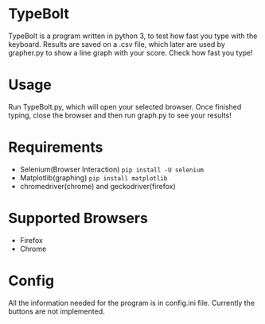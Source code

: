 # TypeBolt
TypeBolt is a program written in python 3, to test how fast you type with the keyboard. Results are saved on a .csv file, which later are used by grapher.py to show a line graph with your score. Check how fast you type!

# Usage
Run TypeBolt.py, which will open your selected browser. Once finished typing, close the browser and then run graph.py to see your results!

# Requirements
- Selenium(Browser Interaction) ```pip install -U selenium```
- Matplotlib(graphing) ```pip install matplotlib```
- chromedriver(chrome) and geckodriver(firefox)
   
# Supported Browsers
- Firefox
- Chrome

# Config
All the information needed for the program is in config.ini file. Currently the buttons are not implemented.
